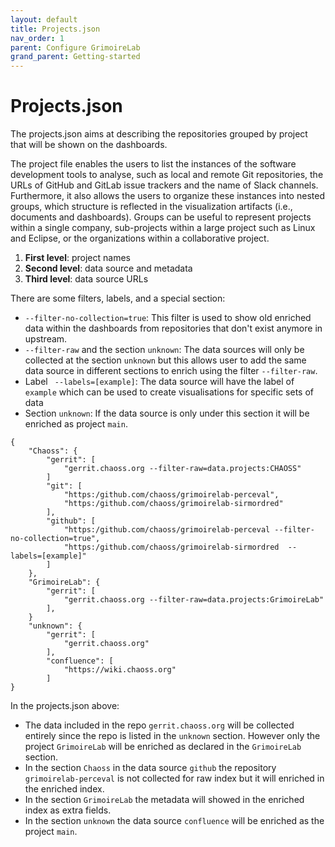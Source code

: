 ```yaml
---
layout: default
title: Projects.json
nav_order: 1
parent: Configure GrimoireLab
grand_parent: Getting-started
---
```


# Projects.json

The projects.json aims at describing the repositories grouped by project that
will be shown on the dashboards.

The project file enables the users to list the instances of the software
development tools to analyse, such as local and remote Git repositories, the
URLs of GitHub and GitLab issue trackers and the name of Slack channels.
Furthermore, it also allows the users to organize these instances into nested
groups, which structure is reflected in the visualization artifacts (i.e.,
documents and dashboards). Groups can be useful to represent projects within a
single company, sub-projects within a large project such as Linux and Eclipse,
or the organizations within a collaborative project.

1. **First level**: project names
2. **Second level**: data source and metadata
3. **Third level**: data source URLs

There are some filters, labels, and a special section:

- `--filter-no-collection=true`: This filter is used to show old enriched data
  within the dashboards from repositories that don't exist anymore in upstream.
- `--filter-raw` and the section `unknown`: The data sources will only be
  collected at the section `unknown` but this allows user to add the same data
  source in different sections to enrich using the filter `--filter-raw`.
- Label ` --labels=[example]`: The data source will have the label of `example`
  which can be used to create visualisations for specific sets of data
- Section `unknown`: If the data source is only under this section it will be
  enriched as project `main`.

```
{
    "Chaoss": {
        "gerrit": [
            "gerrit.chaoss.org --filter-raw=data.projects:CHAOSS"
        ]
        "git": [
            "https:/github.com/chaoss/grimoirelab-perceval",
            "https:/github.com/chaoss/grimoirelab-sirmordred"
        ],
        "github": [
            "https:/github.com/chaoss/grimoirelab-perceval --filter-no-collection=true",
            "https:/github.com/chaoss/grimoirelab-sirmordred  --labels=[example]"
        ]
    },
    "GrimoireLab": {
        "gerrit": [
            "gerrit.chaoss.org --filter-raw=data.projects:GrimoireLab"
        ],
    }
    "unknown": {
        "gerrit": [
            "gerrit.chaoss.org"
        ],
        "confluence": [
            "https://wiki.chaoss.org"
        ]
}
```

In the projects.json above:

- The data included in the repo `gerrit.chaoss.org` will be collected entirely
  since the repo is listed in the `unknown` section. However only the project
  `GrimoireLab` will be enriched as declared in the `GrimoireLab` section.
- In the section `Chaoss` in the data source `github` the repository
  `grimoirelab-perceval` is not collected for raw index but it will enriched in
  the enriched index.
- In the section `GrimoireLab` the metadata will showed in the enriched index as
  extra fields.
- In the section `unknown` the data source `confluence` will be enriched as the
  project `main`.